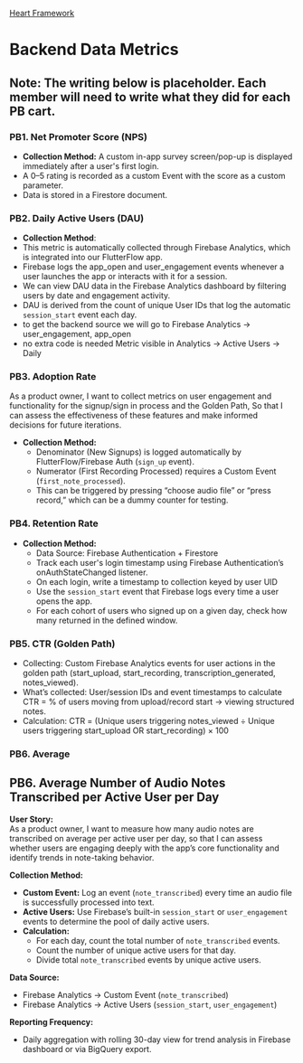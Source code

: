 [Heart Framework](https://docs.google.com/presentation/d/1o-S2jwbj1Vr_2ft_1GInzSYxrX1e2UeC4x1d4qHyIRk/edit?usp=sharing)

# Backend Data Metrics

## **Note**: The writing below is placeholder. Each member will need to write what they did for each PB cart.

### PB1. Net Promoter Score (NPS)
- **Collection Method:** A custom in-app survey screen/pop-up is displayed immediately after a user's first login.  
- A 0–5 rating is recorded as a custom Event with the score as a custom parameter.  
- Data is stored in a Firestore document.

### PB2. Daily Active Users (DAU)
- **Collection Method**: 
- This metric is automatically collected through Firebase Analytics, which is integrated into our FlutterFlow app.
- Firebase logs the app_open and user_engagement events whenever a user launches the app or interacts with it for a session.
- We can view DAU data in the Firebase Analytics dashboard by filtering users by date and engagement activity. 
- DAU is derived from the count of unique User IDs that log the automatic `session_start` event each day.
- to get the backend source we will go to Firebase Analytics → user_engagement, app_open
- no extra code is needed
Metric visible in Analytics → Active Users → Daily

### PB3. Adoption Rate
As a product owner,
I want to collect metrics on user engagement and functionality for the signup/sign in process and the Golden Path,
So that I can assess the effectiveness of these features and make informed decisions for future iterations.
- **Collection Method:**  
  - Denominator (New Signups) is logged automatically by FlutterFlow/Firebase Auth (`sign_up` event).  
  - Numerator (First Recording Processed) requires a Custom Event (`first_note_processed`).  
  - This can be triggered by pressing “choose audio file” or “press record,” which can be a dummy counter for testing.

### PB4. Retention Rate
- **Collection Method:**  
  - Data Source: Firebase Authentication + Firestore
  - Track each user's login timestamp using Firebase Authentication’s onAuthStateChanged listener.
  - On each login, write a timestamp to collection keyed by user UID
  - Use the `session_start` event that Firebase logs every time a user opens the app.
  - For each cohort of users who signed up on a given day, check how many returned in the defined window.

### PB5. CTR (Golden Path)
- Collecting: Custom Firebase Analytics events for user actions in the golden path (start_upload, start_recording, transcription_generated, notes_viewed).
- What’s collected: User/session IDs and event timestamps to calculate CTR = % of users moving from upload/record start → viewing structured notes.
- Calculation: CTR = (Unique users triggering notes_viewed ÷ Unique users triggering start_upload OR start_recording) × 100

### PB6. Average 

## PB6. Average Number of Audio Notes Transcribed per Active User per Day

**User Story:**  
As a product owner, I want to measure how many audio notes are transcribed on average per active user per day, so that I can assess whether users are engaging deeply with the app’s core functionality and identify trends in note-taking behavior.

**Collection Method:**  
- **Custom Event:** Log an event (`note_transcribed`) every time an audio file is successfully processed into text.  
- **Active Users:** Use Firebase’s built-in `session_start` or `user_engagement` events to determine the pool of daily active users.  
- **Calculation:**  
   - For each day, count the total number of `note_transcribed` events.  
   - Count the number of unique active users for that day.  
   - Divide total `note_transcribed` events by unique active users.  

**Data Source:**  
- Firebase Analytics → Custom Event (`note_transcribed`)  
- Firebase Analytics → Active Users (`session_start`, `user_engagement`)  

**Reporting Frequency:**  
- Daily aggregation with rolling 30-day view for trend analysis in Firebase dashboard or via BigQuery export.  



